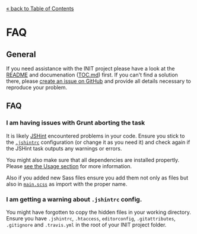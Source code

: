 [&laquo; back to Table of Contents](TOC.md)

# FAQ

## General

If you need assistance with the INIT project please have a look at the [README](../README.md) and documenation ([TOC.md](TOC.md)) first. If you can't find a solution there, please [create an issue on GitHub](https://github.com/use-init/init/issues) and provide all details necessary to reproduce your problem.

## FAQ

### I am having issues with Grunt aborting the task

It is likely [JSHint](http://www.jshint.com/) encountered problems in your code. Ensure you stick to the [`.jshintrc`](../.jshintrc) configuration (or change it as you need it) and check again if the JSHint task outputs any warnings or errors.

You might also make sure that all dependencies are installed propertly. Please [see the Usage section](usage.md) for more information.

Also if you added new Sass files ensure you add them not only as files but also in [`main.scss`](../scss/main.scss) as import with the proper name.

### I am getting a warning about `.jshintrc` config.

You might have forgotten to copy the hidden files in your working directory. Ensure you have `.jshintrc`, `.htaccess`, `editorconfig`, `.gitattributes`, `.gitignore` and `.travis.yml` in the root of your INIT project folder.
